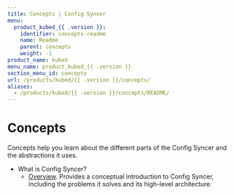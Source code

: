 ```yaml
---
title: Concepts | Config Syncer
menu:
  product_kubed_{{ .version }}:
    identifier: concepts-readme
    name: Readme
    parent: concepts
    weight: -1
product_name: kubed
menu_name: product_kubed_{{ .version }}
section_menu_id: concepts
url: /products/kubed/{{ .version }}/concepts/
aliases:
  - /products/kubed/{{ .version }}/concepts/README/
---
```


# Concepts

Concepts help you learn about the different parts of the Config Syncer and the abstractions it uses.

- What is Config Syncer?
  - [Overview](/docs/concepts/what-is-kubed/overview.md). Provides a conceptual introduction to Config Syncer, including the problems it solves and its high-level architecture.
